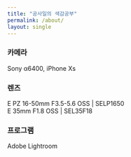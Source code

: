 ```yaml
---
title: "공사일의 색감공부"
permalink: /about/
layout: single
---
```


### 카메라<br>
Sony α6400, iPhone Xs<br>
### 렌즈<br>
E PZ 16-50mm F3.5-5.6 OSS | SELP1650<br>
E 35mm F1.8 OSS | SEL35F18<br>
### 프로그램<br>
Adobe Lightroom<br>



